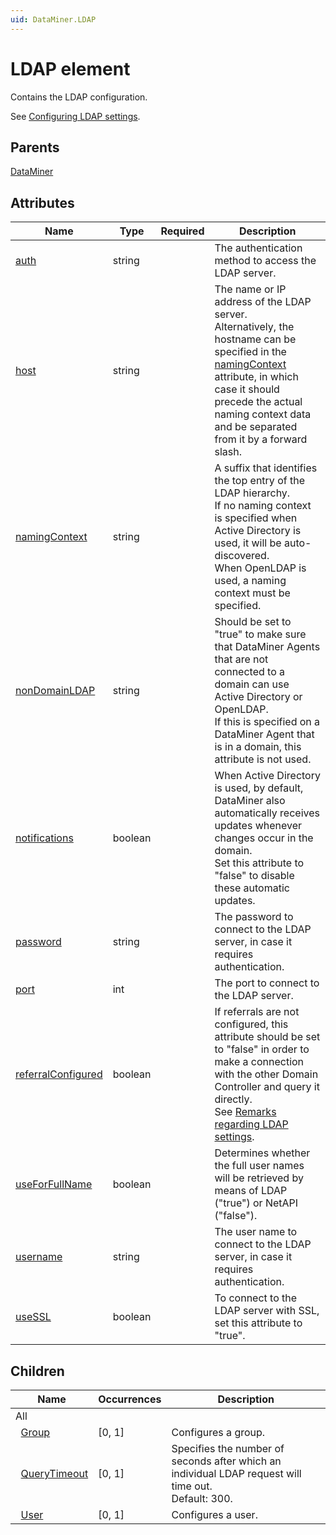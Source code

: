 ```yaml
---
uid: DataMiner.LDAP
---
```


# LDAP element

Contains the LDAP configuration.

See [Configuring LDAP settings](xref:Configuring_LDAP_settings).

## Parents

[DataMiner](xref:DataMiner)

## Attributes

| Name | Type | Required | Description |
| --- | --- | --- | --- |
| [auth](xref:DataMiner.LDAP-auth) | string |  | The authentication method to access the LDAP server. |
| [host](xref:DataMiner.LDAP-host) | string |  | The name or IP address of the LDAP server.<br>Alternatively, the hostname can be specified in the [namingContext](xref:DataMiner.LDAP-namingContext) attribute, in which case it should precede the actual naming context data and be separated from it by a forward slash. |
| [namingContext](xref:DataMiner.LDAP-namingContext) | string |  | A suffix that identifies the top entry of the LDAP hierarchy.<br>If no naming context is specified when Active Directory is used, it will be auto-discovered.<br>When OpenLDAP is used, a naming context must be specified. |
| [nonDomainLDAP](xref:DataMiner.LDAP-nonDomainLDAP) | string |  | Should be set to "true" to make sure that DataMiner Agents that are not connected to a domain can use Active Directory or OpenLDAP.<br>If this is specified on a DataMiner Agent that is in a domain, this attribute is not used. |
| [notifications](xref:DataMiner.LDAP-notifications) | boolean |  | When Active Directory is used, by default, DataMiner also automatically receives updates whenever changes occur in the domain.<br>Set this attribute to "false" to disable these automatic updates. |
| [password](xref:DataMiner.LDAP-password) | string |  | The password to connect to the LDAP server, in case it requires authentication. |
| [port](xref:DataMiner.LDAP-port) | int |  | The port to connect to the LDAP server. |
| [referralConfigured](xref:DataMiner.LDAP-referralConfigured) | boolean |  | If referrals are not configured, this attribute should be set to "false" in order to make a connection with the other Domain Controller and query it directly.<br>See [Remarks regarding LDAP settings](xref:Configuring_LDAP_settings#remarks-regarding-ldap-settings). |
| [useForFullName](xref:DataMiner.LDAP-useForFullName) | boolean |  | Determines whether the full user names will be retrieved by means of LDAP ("true") or NetAPI ("false"). |
| [username](xref:DataMiner.LDAP-username) | string |  | The user name to connect to the LDAP server, in case it requires authentication. |
| [useSSL](xref:DataMiner.LDAP-useSSL) | boolean |  | To connect to the LDAP server with SSL, set this attribute to "true". |

## Children

| Name | Occurrences | Description |
| --- | --- | --- |
| All |  |  |
| &#160;&#160;[Group](xref:DataMiner.LDAP.Group) | [0, 1] | Configures a group. |
| &#160;&#160;[QueryTimeout](xref:DataMiner.LDAP.QueryTimeout) | [0, 1] | Specifies the number of seconds after which an individual LDAP request will time out.<br>Default: 300. |
| &#160;&#160;[User](xref:DataMiner.LDAP.User) | [0, 1] | Configures a user. |
